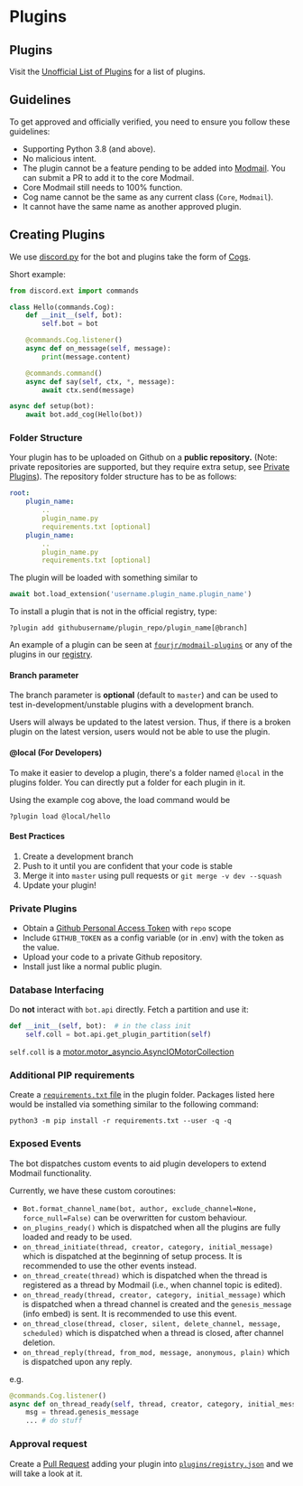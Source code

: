 # Plugins

## Plugins

Visit the [Unofficial List of Plugins](https://github.com/kyb3r/modmail/wiki/Unofficial-List-of-Plugins) for a list of plugins.

## Guidelines

To get approved and officially verified, you need to ensure you follow these guidelines:

* Supporting Python 3.8 (and above).
* No malicious intent.
* The plugin cannot be a feature pending to be added into [Modmail](https://github.com/kyb3r/modmail/issues). You can submit a PR to add it to the core Modmail.
* Core Modmail still needs to 100% function.
* Cog name cannot be the same as any current class (`Core`, `Modmail`).
* It cannot have the same name as another approved plugin.

## Creating Plugins

We use [discord.py](https://discordpy.readthedocs.io/en/stable/) for the bot and plugins take the form of [Cogs](https://discordpy.readthedocs.io/en/stable/ext/commands/cogs.html).

Short example:

```py
from discord.ext import commands

class Hello(commands.Cog):
    def __init__(self, bot):
        self.bot = bot

    @commands.Cog.listener()
    async def on_message(self, message):
        print(message.content)

    @commands.command()
    async def say(self, ctx, *, message):
        await ctx.send(message)

async def setup(bot):
    await bot.add_cog(Hello(bot))
```

### Folder Structure

Your plugin has to be uploaded on Github on a **public repository.** (Note: private repositories are supported, but they require extra setup, see [Private Plugins](https://docs.github.com/en/github/authenticating-to-github/keeping-your-account-and-data-secure/creating-a-personal-access-token)). The repository folder structure has to be as follows:

```yaml
root:
    plugin_name:
        ..
        plugin_name.py
        requirements.txt [optional]
    plugin_name:
        ..
        plugin_name.py
        requirements.txt [optional]
```

The plugin will be loaded with something similar to

```py
await bot.load_extension('username.plugin_name.plugin_name')
```

To install a plugin that is not in the official registry, type:

```
?plugin add githubusername/plugin_repo/plugin_name[@branch]
```

An example of a plugin can be seen at [`fourjr/modmail-plugins`](https://github.com/fourjr/modmail-plugins) or any of the plugins in our [registry](https://github.com/kyb3r/modmail/blob/master/plugins/registry.json).

#### Branch parameter

The branch parameter is **optional** (default to `master`) and can be used to test in-development/unstable plugins with a development branch.

Users will always be updated to the latest version. Thus, if there is a broken plugin on the latest version, users would not be able to use the plugin.

#### @local (For Developers)

To make it easier to develop a plugin, there's a folder named `@local` in the plugins folder. You can directly put a folder for each plugin in it.

Using the example cog above, the load command would be

```
?plugin load @local/hello
```

#### Best Practices

1. Create a development branch
2. Push to it until you are confident that your code is stable
3. Merge it into `master` using pull requests or `git merge -v dev --squash`
4. Update your plugin!

### Private Plugins

* Obtain a [Github Personal Access Token](https://docs.github.com/en/github/authenticating-to-github/keeping-your-account-and-data-secure/creating-a-personal-access-token) with `repo` scope
* Include `GITHUB_TOKEN` as a config variable (or in .env) with the token as the value.
* Upload your code to a private Github repository.
* Install just like a normal public plugin.

### Database Interfacing

Do **not** interact with `bot.api` directly. Fetch a partition and use it:

```python
def __init__(self, bot):  # in the class init
    self.coll = bot.api.get_plugin_partition(self)
```

`self.coll` is a [motor.motor\_asyncio.AsyncIOMotorCollection](https://motor.readthedocs.io/en/stable/api-asyncio/asyncio\_motor\_collection.html)

### Additional PIP requirements

Create a [`requirements.txt` file](https://pip.pypa.io/en/stable/user\_guide/#requirements-files) in the plugin folder. Packages listed here would be installed via something similar to the following command:

```
python3 -m pip install -r requirements.txt --user -q -q
```

### Exposed Events

The bot dispatches custom events to aid plugin developers to extend Modmail functionality.

Currently, we have these custom coroutines:

* `Bot.format_channel_name(bot, author, exclude_channel=None, force_null=False)` can be overwritten for custom behaviour.
* `on_plugins_ready()` which is dispatched when all the plugins are fully loaded and ready to be used.
* `on_thread_initiate(thread, creator, category, initial_message)` which is dispatched at the beginning of setup process. It is recommended to use the other events instead.
* `on_thread_create(thread)` which is dispatched when the thread is registered as a thread by Modmail (i.e., when channel topic is edited).
* `on_thread_ready(thread, creator, category, initial_message)` which is dispatched when a thread channel is created and the `genesis_message` (info embed) is sent. It is recommended to use this event.
* `on_thread_close(thread, closer, silent, delete_channel, message, scheduled)` which is dispatched when a thread is closed, after channel deletion.
* `on_thread_reply(thread, from_mod, message, anonymous, plain)` which is dispatched upon any reply.

e.g.

```py
@commands.Cog.listener()
async def on_thread_ready(self, thread, creator, category, initial_message):
    msg = thread.genesis_message
    ... # do stuff
```

### Approval request

Create a [Pull Request](https://github.com/kyb3r/modmail/pulls) adding your plugin into [`plugins/registry.json`](https://github.com/kyb3r/modmail/blob/master/plugins/registry.json) and we will take a look at it.
